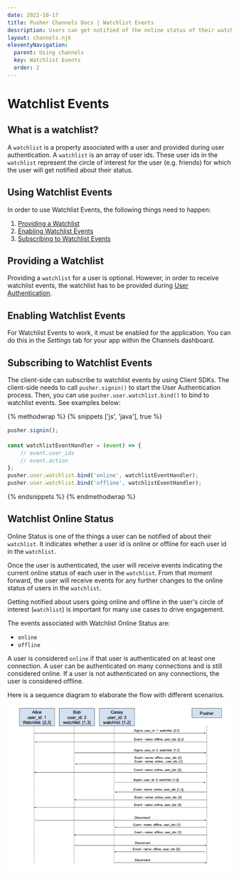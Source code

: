 ```yaml
---
date: 2022-10-17
title: Pusher Channels Docs | Watchlist Events
description: Users can get notified of the online status of their watchlist.
layout: channels.njk
eleventyNavigation:
  parent: Using channels
  key: Watchlist Events
  order: 2
---
```


# Watchlist Events

## What is a watchlist?

A `watchlist` is a property associated with a user and provided during user authentication. A `watchlist` is an array of user ids. These user ids in the `watchlist` represent the circle of interest for the user (e.g. friends) for which the user will get notified about their status.

## Using Watchlist Events

In order to use Watchlist Events, the following things need to happen:

1. [Providing a Watchlist](#providing-a-watchlist)
2. [Enabling Watchlist Events](#enabling-watchlist-events)
3. [Subscribing to Watchlist Events](#subscribing-to-watchlist-events)

## Providing a Watchlist

Providing a `watchlist` for a user is optional. However, in order to receive watchlist events, the watchlist has to be provided during [User Authentication](/docs/channels/server_api/authenticating-users).

## Enabling Watchlist Events

For Watchlist Events to work, it must be enabled for the application. You can do this in the *Settings* tab for your app within the Channels dashboard.


## Subscribing to Watchlist Events

The client-side can subscribe to watchlist events by using Client SDKs. The client-side needs to call `pusher.signin()` to start the User Authentication process. Then, you can use `pusher.user.watchlist.bind()` to bind to watchlist events. See examples below:


{% methodwrap %}
{% snippets ['js', 'java'], true %}

```js
pusher.signin();

const watchlistEventHandler = (event) => {
    // event.user_ids
    // event.action
};
pusher.user.watchlist.bind('online', watchlistEventHandler);
pusher.user.watchlist.bind('offline', watchlistEventHandler);
```

{% endsnippets %}
{% endmethodwrap %}


## Watchlist Online Status

Online Status is one of the things a user can be notified of about their `watchlist`. It indicates whether a user id is online or offline for each user id in the `watchlist`.

Once the user is authenticated, the user will receive events indicating the current online status of each user in the `watchlist`. From that moment forward, the user will receive events for any further changes to the online status of users in the `watchlist`.

Getting notified about users going online and offline in the user's circle of interest (`watchlist`) is important for many use cases to drive engagement.

The events associated with Watchlist Online Status are:

- `online`
- `offline`

A user is considered `online` if that user is authenticated on at least one connection. A user can be authenticated on many connections and is still considered online. If a user is not authenticated on any connections, the user is considered offline.

Here is a sequence diagram to elaborate the flow with different scenarios.


![Watchlist Online - Status Sequence Diagram](./img/watchlist-online-status.png)
